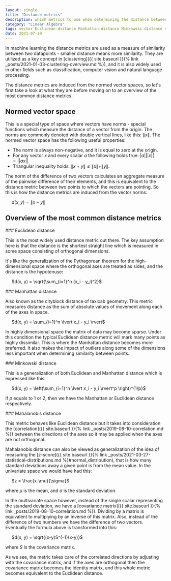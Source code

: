 ```yaml
---
layout: single
title: "Distance metrics"
description: which metrics to use when determining the distance between datapoints
category: "Linear Algebra"
tags: vector Euclidean-distance Manhattan-distance Minkowski-distance vector-norm normed-vector-space
date: 2021-07-29
---
```



In machine learning the distance metrics are used as a measure of similarity between two datapoints - smaller distance means more similarity. They are utilized as a key concept in [clustering]({{ site.baseurl }}{% link _posts/2021-01-03-clustering-overview.md %}), and it is also widely used in other fields such as classification, computer vision and natural language processing.

The distance metrics are induced from the normed vector spaces, so let's first take a look at what they are before moving on to an overview of the most common distance metrics.

## Normed vector space

This is a special type of space where vectors have norms - special functions which measure the distance of a vector from the origin. The norms are commonly denoted with double vertical lines, like this: $\| x \|$. The normed vector space has the following useful properties:

* The norm is always non-negative, and it is equal to zero at the origin.
* For any vector $x$ and every scalar $a$ the following holds true: $\lvert a \rvert \lvert\lvert x\rvert\rvert = \lvert\lvert ax\rvert\rvert$
* Triangular inequality holds: $\lVert x+y\rVert \leq \|x\| + \|y\|$.

The norm of the difference of two vectors calculates an aggregate measure of the pairwise difference of their elements, and this is equivalent to the distance metric between two points to which the vectors are pointing. So this is how the distance metrics are induced from the vector norms:

&nbsp;&nbsp;&nbsp;&nbsp;
$d(x,y) = \|x-y\|$

## Overview of the most common distance metrics

<div id='euclidean_distance'/>
### Euclidean distance

This is the most widely used distance metric out there. The key assumption here is that the distance is the shortest straight line which is measured in some space consisting of orthogonal dimensions.

It's like the generalization of the Pythagorean theorem for the high-dimensional space where the orthogonal axes are treated as sides, and the distance is the hypotenuse:

&nbsp;&nbsp;&nbsp;&nbsp;
$d(x, y) = \sqrt{\sum_{i=1}^n (x_i - y_i)^2}$

<div id='manhattan_distance'/>
### Manhattan distance

Also known as the cityblock distance of taxicab geometry. This metric measures distance as the sum of absolute values of movement along each of the axes in space.

&nbsp;&nbsp;&nbsp;&nbsp;
$d(x, y) = \sum_{i=1}^n \lvert x_i - y_i \rvert$

In highly dimensional space the matrix of data may become sparse. Under this condition the typical Euclidean distance metric will mark many points as highly dissimilar. This is where the Manhattan distance becomes more preferred. It also makes the impact of outliers along some of the dimensions less important when determining similarity between points.

<div id='minkowski_distance'/>
### Minkowski distance

This is a generalization of both Euclidean and Manhattan distance which is expressed like this:

&nbsp;&nbsp;&nbsp;&nbsp;
$d(x, y) = \left(\sum_{i=1}^n \lvert x_i - y_i \rvert^p \right)^{1/p}$

If $p$ equals to 1 or 2, then we have the Manhattan or Euclidean distance respectively.

<div id='mahalanobis_distance'/>
### Mahalanobis distance

This metric behaves like Euclidean distance but it takes into consideration the [correlation]({{ site.baseurl }}{% link _posts/2019-08-10-correlation.md %}) between the directions of the axes so it may be applied when the axes are not orthogonal.

Mahalanobis distance can also be viewed as generalization of the idea of measuring the [$z$-score]({{ site.baseurl }}{% link _posts/2021-03-27-statistical-distributions.md %}#normal_distribution), that is how many standard deviations away a given point is from the mean value. In the univariate space we would have had this:

&nbsp;&nbsp;&nbsp;&nbsp;
$z = \frac{x-\mu}{\sigma}$

where $\mu$ is the mean, and $\sigma$ is the standard deviation. 

In the multivariate space however, instead of the single scalar representing the standard deviation, we have a [covariance matrix]({{ site.baseurl }}{% link _posts/2019-08-10-correlation.md %}). Dividing by a matrix is equivalent to multiplying by an inverse of this matrix. Also, instead of the difference of two numbers we have the difference of two vectors. Eventually the formula above is transformed into this:

&nbsp;&nbsp;&nbsp;&nbsp;
$d(x, y) = \sqrt{(x-y)S^{-1}(x-y)}$

where $S$ is the covariance matrix.

As we see, the metric takes care of the correlated directions by adjusting with the covariance matrix, and if the axes are orthogonal then the covariance matrix becomes the identity matrix, and this whole metric becomes equivalent to the Euclidean distance.